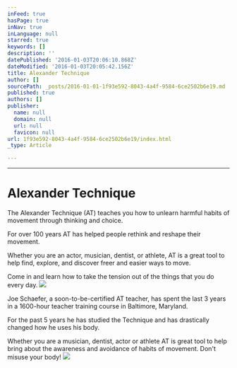 ```yaml
---
inFeed: true
hasPage: true
inNav: true
inLanguage: null
starred: true
keywords: []
description: ''
datePublished: '2016-01-03T20:06:10.868Z'
dateModified: '2016-01-03T20:05:42.156Z'
title: Alexander Technique
author: []
sourcePath: _posts/2016-01-01-1f93e592-8043-4a4f-9584-6ce2502b6e19.md
published: true
authors: []
publisher:
  name: null
  domain: null
  url: null
  favicon: null
url: 1f93e592-8043-4a4f-9584-6ce2502b6e19/index.html
_type: Article

---
```

****

# Alexander Technique

The
Alexander Technique (AT) teaches you how to unlearn harmful habits of movement
through thinking and choice.

For
over 100 years AT has helped people rethink and reshape their movement. 

Whether
you are an actor, musician, dentist, or athlete, AT is a great tool to help
find, explore, and discover freer and easier ways to move.

Come
in and learn how to take the tension out of the things that you do every day.
![](https://the-grid-user-content.s3-us-west-2.amazonaws.com/5bda2d39-4bc1-4521-b997-6cb6192ef317.jpg)

Joe
Schaefer, a soon-to-be-certified AT teacher, has spent the last 3 years in a
1600-hour teacher training course in Baltimore, Maryland.

For the past 5 years he has studied the
Technique and has drastically changed how he uses his body. 

Whether you
are a musician, dentist, actor or athlete AT is great tool to help bring about
the awareness and avoidance of habits of movement. Don't misuse your body!
![](https://the-grid-user-content.s3-us-west-2.amazonaws.com/3904da1c-c45b-4f03-b8c2-696eaf6a56fe.jpg)